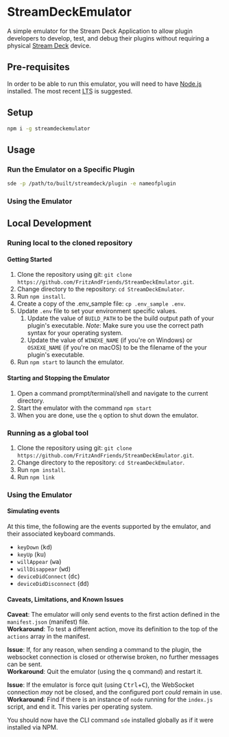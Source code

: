# StreamDeckEmulator

A simple emulator for the Stream Deck Application to allow plugin developers to develop, test, and debug their plugins without requiring a physical [Stream Deck][] device.

## Pre-requisites

In order to be able to run this emulator, you will need to have [Node.js][] installed. The most recent <abbr title="Long Term Service">LTS</abbr> is suggested.

## Setup

```bash
npm i -g streamdeckemulator
```

## Usage

### Run the Emulator on a Specific Plugin

```bash
sde -p /path/to/built/streamdeck/plugin -e nameofplugin
```

### Using the Emulator

## Local Development

### Runing local to the cloned repository

#### Getting Started

1. Clone the repository using git: `git clone https://github.com/FritzAndFriends/StreamDeckEmulator.git`.
2. Change directory to the repository: `cd StreamDeckEmulator`.
3. Run `npm install`.
4. Create a copy of the .env_sample file: `cp .env_sample .env`.
5. Update `.env` file to set your environment specific values.
   1. Update the value of `BUILD_PATH` to be the build output path of your plugin's executable.
      _Note_: Make sure you use the correct path syntax for your operating system.
   2. Update the value of `WINEXE_NAME` (if you're on Windows) or `OSXEXE_NAME` (if you're on macOS) to be the filename of the your plugin's executable.
6. Run `npm start` to launch the emulator.

#### Starting and Stopping the Emulator

1. Open a command prompt/terminal/shell and navigate to the current directory.
2. Start the emulator with the command `npm start`
3. When you are done, use the `q` option to shut down the emulator.

### Running as a global tool

1. Clone the repository using git: `git clone https://github.com/FritzAndFriends/StreamDeckEmulator.git`.
2. Change directory to the repository: `cd StreamDeckEmulator`.
3. Run `npm install`.
4. Run `npm link`

### Using the Emulator

#### Simulating events

At this time, the following are the events supported by the emulator, and their associated keyboard commands.

- `keyDown` (<kbd>kd</kbd>)
- `keyUp` (<kbd>ku</kbd>)
- `willAppear` (<kbd>wa</kbd>)
- `willDisappear` (<kbd>wd</kbd>)
- `deviceDidConnect` (<kbd>dc</kbd>)
- `deviceDidDisconnect` (<kbd>dd</kbd>)

#### Caveats, Limitations, and Known Issues

**Caveat**: The emulator will only send events to the first action defined in the `manifest.json` (manifest) file.  
**Workaround**: To test a different action, move its definition to the top of the `actions` array in the manifest.

**Issue**: If, for any reason, when sending a command to the plugin, the websocket connection is closed or otherwise broken, no further messages can be sent.  
**Workaround**: Quit the emulator (using the <kbd>q</kbd> command) and restart it.

**Issue**: If the emulator is force quit (using <kbd>Ctrl</kbd>+<kbd>C</kbd>), the WebSocket connection _may_ not be closed, and the configured port _could_ remain in use.  
**Workaround**: Find if there is an instance of `node` running for the `index.js` script, and end it. This varies per operating system.

You should now have the CLI command `sde` installed globally as if it were installed via NPM.

<!-- Reference Links -->

[stream deck]: https://www.elgato.com/gaming/stream-deck/ "Elgato's Stream Deck product page"
[node.js]: https://nodejs.org/ 'Learn about and get Node.js'
